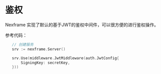 # 鉴权

Nexframe 实现了默认的基于JWT的鉴权中间件，可以很方便的进行鉴权操作。

参考代码：
    
 ```go
    // 创建服务
    srv := nexframe.Server()

	srv.Use(middleware.JwtMiddleware(auth.JwtConfig{
		SigningKey: secretKey,
	}))

```